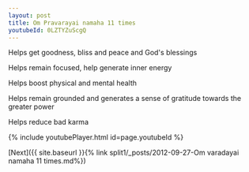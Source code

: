 ```yaml
---
layout: post
title: Om Pravarayai namaha 11 times
youtubeId: 0LZTYZuScgQ
---
```

 
 
Helps get goodness, bliss and peace and God's blessings
 
Helps remain focused, help generate inner energy 
 
Helps boost physical and mental health 
 
Helps remain grounded and generates a sense of gratitude towards the greater power 
 
Helps reduce bad karma
 
 
 
 


{% include youtubePlayer.html id=page.youtubeId %}
 
[Next]({{ site.baseurl }}{% link  split1/_posts/2012-09-27-Om varadayai namaha 11 times.md%})
 
